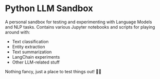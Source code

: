 # Python LLM Sandbox

A personal sandbox for testing and experimenting with Language Models and NLP tasks. Contains various Jupyter notebooks and scripts for playing around with:

- Text classification
- Entity extraction
- Text summarization
- LangChain experiments
- Other LLM-related stuff

Nothing fancy, just a place to test things out! 🧪✨ 